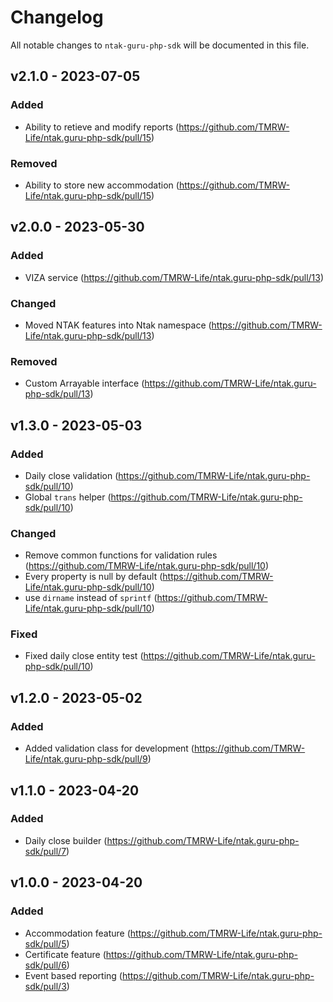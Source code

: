 # Changelog

All notable changes to `ntak-guru-php-sdk` will be documented in this file.

## v2.1.0 - 2023-07-05

### Added

- Ability to retieve and modify reports (https://github.com/TMRW-Life/ntak.guru-php-sdk/pull/15)

### Removed

- Ability to store new accommodation (https://github.com/TMRW-Life/ntak.guru-php-sdk/pull/15)

## v2.0.0 - 2023-05-30

### Added

- VIZA service (https://github.com/TMRW-Life/ntak.guru-php-sdk/pull/13)

### Changed

- Moved NTAK features into Ntak namespace (https://github.com/TMRW-Life/ntak.guru-php-sdk/pull/13)

### Removed

- Custom Arrayable interface (https://github.com/TMRW-Life/ntak.guru-php-sdk/pull/13)

## v1.3.0 - 2023-05-03

### Added

- Daily close validation (https://github.com/TMRW-Life/ntak.guru-php-sdk/pull/10)
- Global `trans` helper (https://github.com/TMRW-Life/ntak.guru-php-sdk/pull/10)

### Changed

- Remove common functions for validation rules (https://github.com/TMRW-Life/ntak.guru-php-sdk/pull/10)
- Every property is null by default (https://github.com/TMRW-Life/ntak.guru-php-sdk/pull/10)
- use `dirname` instead of `sprintf` (https://github.com/TMRW-Life/ntak.guru-php-sdk/pull/10)

### Fixed

- Fixed daily close entity test (https://github.com/TMRW-Life/ntak.guru-php-sdk/pull/10)

## v1.2.0 - 2023-05-02

### Added

- Added validation class for development (https://github.com/TMRW-Life/ntak.guru-php-sdk/pull/9)

## v1.1.0 - 2023-04-20

### Added

- Daily close builder (https://github.com/TMRW-Life/ntak.guru-php-sdk/pull/7)

## v1.0.0 - 2023-04-20

### Added

- Accommodation feature (https://github.com/TMRW-Life/ntak.guru-php-sdk/pull/5)
- Certificate feature (https://github.com/TMRW-Life/ntak.guru-php-sdk/pull/6)
- Event based reporting (https://github.com/TMRW-Life/ntak.guru-php-sdk/pull/3)
